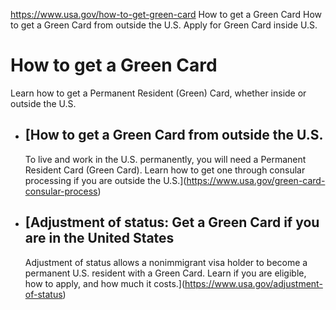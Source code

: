 

https://www.usa.gov/how-to-get-green-card
How to get a Green Card
How to get a Green Card from outside the U.S.
Apply for Green Card inside U.S.

# How to get a Green Card

Learn how to get a Permanent Resident (Green) Card, whether inside or outside the U.S.

* [How to get a Green Card from outside the U.S.
  ---------------------------------------------

  To live and work in the U.S. permanently, you will need a Permanent Resident Card (Green Card). Learn how to get one through consular processing if you are outside the U.S.](https://www.usa.gov/green-card-consular-process)
* [Adjustment of status: Get a Green Card if you are in the United States
  ----------------------------------------------------------------------

  Adjustment of status allows a nonimmigrant visa holder to become a permanent U.S. resident with a Green Card. Learn if you are eligible, how to apply, and how much it costs.](https://www.usa.gov/adjustment-of-status)
